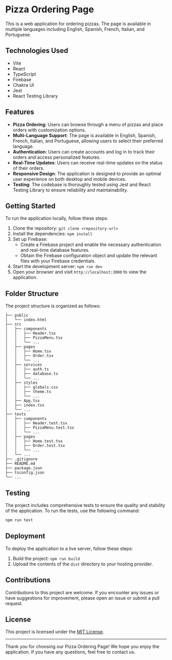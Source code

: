 # Pizza Ordering Page

This is a web application for ordering pizzas. The page is available in multiple languages including English, Spanish, French, Italian, and Portuguese.

## Technologies Used

- Vite
- React
- TypeScript
- Firebase
- Chakra UI
- Jest
- React Testing Library

## Features

- **Pizza Ordering**: Users can browse through a menu of pizzas and place orders with customization options.
- **Multi-Language Support**: The page is available in English, Spanish, French, Italian, and Portuguese, allowing users to select their preferred language.
- **Authentication**: Users can create accounts and log in to track their orders and access personalized features.
- **Real-Time Updates**: Users can receive real-time updates on the status of their orders.
- **Responsive Design**: The application is designed to provide an optimal user experience on both desktop and mobile devices.
- **Testing**: The codebase is thoroughly tested using Jest and React Testing Library to ensure reliability and maintainability.

## Getting Started

To run the application locally, follow these steps:

1. Clone the repository: `git clone <repository-url>`
2. Install the dependencies: `npm install`
3. Set up Firebase:
   - Create a Firebase project and enable the necessary authentication and real-time database features.
   - Obtain the Firebase configuration object and update the relevant files with your Firebase credentials.
4. Start the development server: `npm run dev`
5. Open your browser and visit `http://localhost:3000` to view the application.

## Folder Structure

The project structure is organized as follows:

```
├── public
│   └── index.html
├── src
│   ├── components
│   │   ├── Header.tsx
│   │   ├── PizzaMenu.tsx
│   │   └── ...
│   ├── pages
│   │   ├── Home.tsx
│   │   ├── Order.tsx
│   │   └── ...
│   ├── services
│   │   ├── auth.ts
│   │   ├── database.ts
│   │   └── ...
│   ├── styles
│   │   ├── globals.css
│   │   ├── theme.ts
│   │   └── ...
│   ├── App.tsx
│   ├── index.tsx
│   └── ...
├── tests
│   ├── components
│   │   ├── Header.test.tsx
│   │   ├── PizzaMenu.test.tsx
│   │   └── ...
│   ├── pages
│   │   ├── Home.test.tsx
│   │   ├── Order.test.tsx
│   │   └── ...
│   └── ...
├── .gitignore
├── README.md
├── package.json
├── tsconfig.json
└── ...
```

## Testing

The project includes comprehensive tests to ensure the quality and stability of the application. To run the tests, use the following command:

```bash
npm run test
```

## Deployment

To deploy the application to a live server, follow these steps:

1. Build the project: `npm run build`
2. Upload the contents of the `dist` directory to your hosting provider.

## Contributions

Contributions to this project are welcome. If you encounter any issues or have suggestions for improvement, please open an issue or submit a pull request.

## License

This project is licensed under the [MIT License](LICENSE).

---

Thank you for choosing our Pizza Ordering Page! We hope you enjoy the application. If you have any questions, feel free to contact us.
